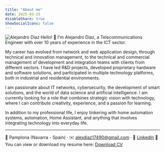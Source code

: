 ```yaml
---
title: "About me"
date: 2025-03-25
disableShare: true
ShowSocialIcons: false
---
```


![Alejandro Diaz](/img/alex_sf.png)
Hello! 👋 I'm Alejandro Díaz, a Telecommunications Engineer with over 10 years of experience in the ICT sector.

My career has evolved from network and web application design, through technical and innovation management, to the technical and commercial management of development and integration teams with clients from different sectors. I have led R&D projects, developed proprietary hardware and software solutions, and participated in multiple technology platforms, both in industrial and residential environments.

I am passionate about IT networks, cybersecurity, the development of smart solutions, and the world of data science and artificial intelligence. I am currently looking for a role that combines strategic vision with technology, where I can contribute creativity, experience, and a passion for learning.

In addition to my professional life, I enjoy tinkering with home automation systems, automation, Home Assistant, and anything that involves integrating technology into everyday life.

---
📍 Pamplona (Navarra - Spain) · ✉️ [alexdiaz17490@gmail.com](mailto:alexdiaz17490@gmail.com) · 🔗 [LinkedIn](https://www.linkedin.com/in/alejandro-dch/)
📄 You can view or download my resume here: [Download CV](/CV_Alejandro_Diaz.pdf)